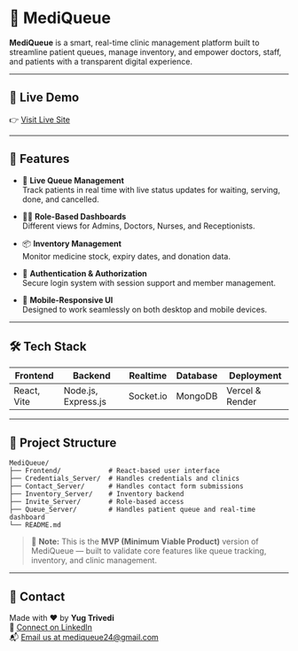 # 🏥 MediQueue

**MediQueue** is a smart, real-time clinic management platform built to streamline patient queues, manage inventory, and empower doctors, staff, and patients with a transparent digital experience.

---

## 🚀 Live Demo

👉 [Visit Live Site](https://medi-queue.vercel.app)

---

## 📌 Features

- 🔄 **Live Queue Management**  
  Track patients in real time with live status updates for waiting, serving, done, and cancelled.

- 🧑‍⚕️ **Role-Based Dashboards**  
  Different views for Admins, Doctors, Nurses, and Receptionists.

- 📦 **Inventory Management**  
  Monitor medicine stock, expiry dates, and donation data.

- 🔐 **Authentication & Authorization**  
  Secure login system with session support and member management.

- 📱 **Mobile-Responsive UI**  
  Designed to work seamlessly on both desktop and mobile devices.

---

## 🛠 Tech Stack

| Frontend            | Backend             | Realtime     | Database  | Deployment       |
|---------------------|---------------------|--------------|-----------|------------------|
| React, Vite         | Node.js, Express.js | Socket.io    | MongoDB   | Vercel & Render  |

---


## 📁 Project Structure

```
MediQueue/
├── Frontend/            # React-based user interface
├── Credentials_Server/  # Handles credentials and clinics
├── Contact_Server/      # Handles contact form submissions
├── Inventory_Server/    # Inventory backend
├── Invite_Server/       # Role-based access
├── Queue_Server/        # Handles patient queue and real-time dashboard
└── README.md
```


> 🧪 **Note:** This is the **MVP (Minimum Viable Product)** version of MediQueue — built to validate core features like queue tracking, inventory, and clinic management.


---

## 📧 Contact

Made with ❤️ by **Yug Trivedi**  
🔗 [Connect on LinkedIn](https://www.linkedin.com/in/yug-trivedi-7252102b0/)  
📬 [Email us at mediqueue24@gmail.com](mailto:mediqueue24@gmail.com)


